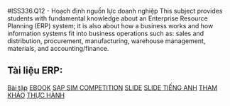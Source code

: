 #ISS336.Q12 - Hoạch định nguồn lực doanh nghiệp
This subject provides students with fundamental knowledge about an Enterprise Resource Planning (ERP) system; it is also about how a business works and how information systems fit into business operations such as: sales and distribution, procurement, manufacturing, warehouse management, materials, and accounting/finance.
## Tài liệu ERP:
[Bài tập](https://drive.google.com/drive/folders/1WIzYXb8JaD8jkpRexYJf-bJLSP3oFcvs)
[EBOOK](https://drive.google.com/drive/folders/1kHMEp0UkssAgZh7bG5zhrjklLONv38JA)
[SAP SIM COMPETITION](https://drive.google.com/drive/folders/1zihiahEEwQ5wEFpAVwr2VeJomtswoWAd)
[SLIDE](https://drive.google.com/drive/folders/1IptsnEjXGWxBsPucg_vISYFnDKOtDcMm)
[SLIDE TIẾNG ANH](https://drive.google.com/drive/folders/1ZiAa_IqVIJjkbcIUVqFNvT2-OWo-ju7c)
[THAM KHẢO](https://drive.google.com/drive/folders/1rKt5S-uceqxDyfFTFKTThHzzm46uJ8bF)
[THỰC HÀNH](https://drive.google.com/drive/folders/14_mSj40WYxA2xkwMz8dGKiK7fgD88c1M)
